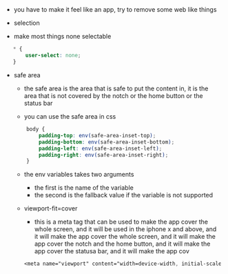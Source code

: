 ## 
- you have to make it feel like an app, try to remove some web like things 

- selection 
 - make most things none selectable
 ```css
    * {
        user-select: none;
    }
 ```

 - safe area 
    - the safe area is the area that is safe to put the content in, it is the area that is not covered by the notch or the home button or the status bar

    - you can use the safe area in css 
    ```css
        body {
            padding-top: env(safe-area-inset-top);
            padding-bottom: env(safe-area-inset-bottom);
            padding-left: env(safe-area-inset-left);
            padding-right: env(safe-area-inset-right);
        }
    ```

    - the env variables takes two arguments 
        - the first is the name of the variable 
        - the second is the fallback value if the variable is not supported
    
    - viewport-fit=cover 
        - this is a meta tag that can be used to make the app cover the whole screen, and it will be used in the iphone x and above, and it will make the app cover the whole screen, and it will make the app cover the notch and the home button, and it will make the app cover the statusa bar, and it will make the app cov

        ```css
        <meta name="viewport" content="width=device-width, initial-scale=1, viewport-fit=cover">
        ``` 